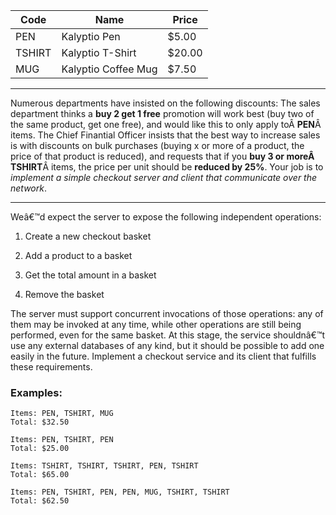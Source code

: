 | Code         | Name              |  Price |
| --- | --- | --- |
|PEN          | Kalyptio Pen          |   $5.00 |
|TSHIRT       | Kalyptio T-Shirt      |  $20.00 |
| MUG          | Kalyptio Coffee Mug   |   $7.50 |

---

Numerous departments have insisted on the following discounts:
The sales department thinks a **buy 2 get 1 free** promotion will work best (buy two of the same product, get one free), and would like this to only apply toÂ **PEN**Â items.
The Chief Finantial Officer insists that the best way to increase sales is with discounts on bulk purchases (buying x or more of a product, the price of that product is reduced), and requests that if you **buy 3 or moreÂ TSHIRT**Â items, the price per unit should be **reduced by 25%**.
Your job is to *implement a simple checkout server and client that communicate over the network*.

---

Weâ€™d expect the server to expose the following independent operations:

1. Create a new checkout basket

2. Add a product to a basket

3. Get the total amount in a basket

4. Remove the basket

The server must support concurrent invocations of those operations: any of them may be invoked at any time, while other operations are still being performed, even for the same basket.
At this stage, the service shouldnâ€™t use any external databases of any kind, but it should be possible to add one easily in the future.
Implement a checkout service and its client that fulfills these requirements.

### Examples:
```
Items: PEN, TSHIRT, MUG
Total: $32.50

Items: PEN, TSHIRT, PEN
Total: $25.00

Items: TSHIRT, TSHIRT, TSHIRT, PEN, TSHIRT
Total: $65.00

Items: PEN, TSHIRT, PEN, PEN, MUG, TSHIRT, TSHIRT
Total: $62.50
```